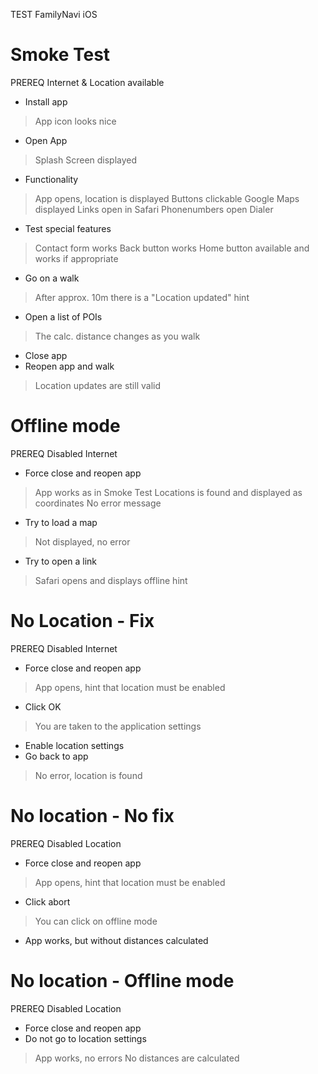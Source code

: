 TEST FamilyNavi iOS

# Smoke Test
PREREQ Internet & Location available
- Install app
> App icon looks nice
- Open App
> Splash Screen displayed
- Functionality
> App opens, location is displayed
> Buttons clickable
> Google Maps displayed
> Links open in Safari
> Phonenumbers open Dialer
- Test special features
> Contact form works
> Back button works
> Home button available and works if appropriate
- Go on a walk
> After approx. 10m there is a "Location updated" hint
- Open a list of POIs
> The calc. distance changes as you walk
- Close app
- Reopen app and walk
> Location updates are still valid

# Offline mode
PREREQ Disabled Internet
- Force close and reopen app
> App works as in Smoke Test
> Locations is found and displayed as coordinates
> No error message
- Try to load a map
> Not displayed, no error
- Try to open a link
> Safari opens and displays offline hint

# No Location - Fix
PREREQ Disabled Internet
- Force close and reopen app
> App opens, hint that location must be enabled
- Click OK
> You are taken to the application settings
- Enable location settings
- Go back to app
> No error, location is found

# No location - No fix
PREREQ Disabled Location
- Force close and reopen app
> App opens, hint that location must be enabled
- Click abort
> You can click on offline mode
- App works, but without distances calculated

# No location - Offline mode
PREREQ Disabled Location
- Force close and reopen app
- Do not go to location settings
> App works, no errors
> No distances are calculated




